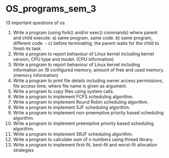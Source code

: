 # OS_programs_sem_3
13 important questions of os


1. Write a program (using fork() and/or exec() commands) where parent and child execute: a)
same program, same code. b) same program, different code. - c) before terminating, the parent
waits for the child to finish its task.
2. Write a program to report behaviour of Linux kernel including kernel version, CPU type and
model. (CPU information)
3. Write a program to report behaviour of Linux kernel including information on 19 configured
memory, amount of free and used memory. (memory information)
4. Write a program to print file details including owner access permissions, file access time,
where file name is given as argument.
5. Write a program to copy files using system calls.
6. Write a program to implement FCFS scheduling algorithm.
7. Write a program to implement Round Robin scheduling algorithm.
8. Write a program to implement SJF scheduling algorithm.
9. Write a program to implement non-preemptive priority based scheduling algorithm.
10. Write a program to implement preemptive priority based scheduling algorithm.
11. Write a program to implement SRJF scheduling algorithm.
12. Write a program to calculate sum of n numbers using thread library.
13. Write a program to implement first-fit, best-fit and worst-fit allocation strategies
